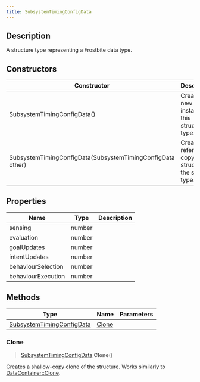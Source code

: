 ```yaml
---
title: SubsystemTimingConfigData
---
```

## Description

A structure type representing a Frostbite data type.

## Constructors

| Constructor                                                | Description                                              |
| ---------------------------------------------------------- | -------------------------------------------------------- |
| SubsystemTimingConfigData()                                | Create a new instance of this structure type.            |
| SubsystemTimingConfigData(SubsystemTimingConfigData other) | Create a reference copy of a structure of the same type. |

## Properties

| Name               | Type   | Description |
| ------------------ | ------ | ----------- |
| sensing            | number |             |
| evaluation         | number |             |
| goalUpdates        | number |             |
| intentUpdates      | number |             |
| behaviourSelection | number |             |
| behaviourExecution | number |             |

## Methods

| Type                                                   | Name            | Parameters |
| ------------------------------------------------------ | --------------- | ---------- |
| [SubsystemTimingConfigData](/vext/ref/fb/subsystemtimingconfigdata/) | [Clone](#clone) |            |

### Clone

> [SubsystemTimingConfigData](/vext/ref/fb/subsystemtimingconfigdata/) **Clone**()

Creates a shallow-copy clone of the structure. Works similarly to [DataContainer::Clone](/vext/ref/shared/class/datacontainer#clone).
